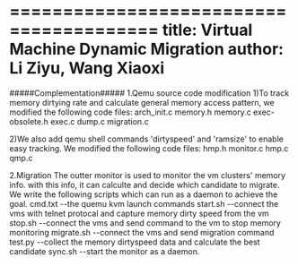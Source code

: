 ========================================
title: Virtual Machine Dynamic Migration
author: Li Ziyu, Wang Xiaoxi
========================================



#####Complementation#####
1.Qemu source code modification
1)To track memory dirtying rate and calculate general memory access pattern, we modified the following code files:
arch_init.c
memory.h
memory.c
exec-obsolete.h
exec.c
dump.c
migration.c

2)We also add qemu shell commands 'dirtyspeed' and 'ramsize' to enable easy tracking. We modified the following code files:
hmp.h
monitor.c
hmp.c
qmp.c



2.Migration 
The outter monitor is used to monitor the vm clusters' memory info.
with this info, it can calculte and decide which candidate to migrate.
We write the following scripts which can run as a daemon to achieve the goal.
cmd.txt    --the quemu kvm launch commands
start.sh   --connect the vms with telnet protocal and capture memory dirty speed from the vm
stop.sh    --connect the vms and send command to the vm to stop memory monitoring
migrate.sh --connect the vms and send migration command
test.py    --collect the memory dirtyspeed data and calculate the best candidate
sync.sh    --start the monitor as a daemon.


